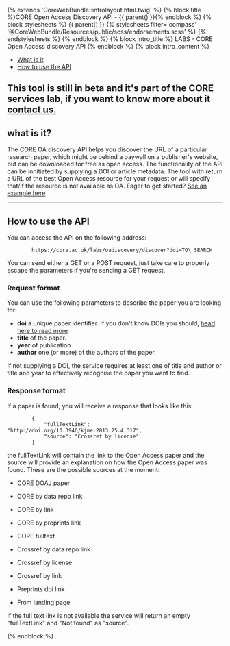 {% extends 'CoreWebBundle::introlayout.html.twig' %} {% block title %}CORE Open Access Discovery API - {{ parent() }}{% endblock %} {% block stylesheets %} {{ parent() }} {% stylesheets filter='compass' '@CoreWebBundle/Resources/public/scss/endorsements.scss' %}   {% endstylesheets %} {% endblock %} {% block intro\_title %} LABS - CORE Open Access discovery API {% endblock %} {% block intro\_content %}

*   [What is it](#what)
*   [How to use the API](#how)

## This tool is still in beta and it's part of the CORE services lab, if you want to know more about it [contact us.](/contact)

## what is it?

The CORE OA discovery API helps you discover the URL of a particular research paper, which might be behind a paywall on a publisher's website, but can be downloaded for free as open access. The functionality of the API can be innitiated by supplying a DOI or article metadata. The tool with return a URL of the best Open Access resource for your request or will specify that/if the resource is not available as OA. Eager to get started? [See an example here](https://core.ac.uk/labs/oadiscovery/discover?doi=10.3946/kjme.2013.25.4.317)

---

## How to use the API

You can access the API on the following address:

            https://core.ac.uk/labs/oadiscovery/discover?doi=TO\_SEARCH
        

You can send either a GET or a POST request, just take care to properly escape the parameters if you're sending a GET request.

### Request format

You can use the following parameters to describe the paper you are looking for:

*   **doi** a unique paper identifier. If you don't know DOIs you should, [head here to read more](http://doi.org)
*   **title** of the paper.
*   **year** of publication
*   **author** one (or more) of the authors of the paper.

If not supplying a DOI, the service requires at least one of title and author or title and year to effectively recognise the paper you want to find.

### Response format

If a paper is found, you will receive a response that looks like this:

            {
                "fullTextLink": "http://doi.org/10.3946/kjme.2013.25.4.317",
                "source": "Crossref by license"
            }
        

the fullTextLink will contain the link to the Open Access paper and the source will provide an explanation on how the Open Access paper was found. These are the possible sources at the moment:

*   CORE DOAJ paper
    
*   CORE by data repo link
    
*   CORE by link
    
*   CORE by preprints link
    
*   CORE fulltext
    
*   Crossref by data repo link
    
*   Crossref by license
    
*   Crossref by link
    
*   Preprints doi link
    
*   From landing page
    

If the full text link is not available the service will return an empty "fullTextLink" and "Not found" as "source".

{% endblock %}